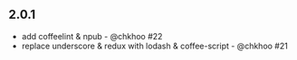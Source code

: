 2.0.1
-----
* add coffeelint & npub - @chkhoo #22
* replace underscore & redux with lodash & coffee-script - @chkhoo #21
